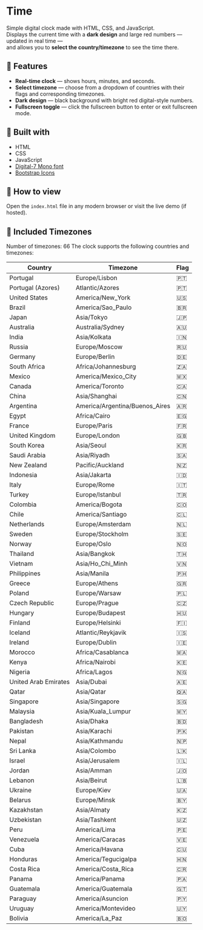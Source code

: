 # Time

Simple digital clock made with HTML, CSS, and JavaScript.  
Displays the current time with a **dark design** and large red numbers — updated in real time —  
and allows you to **select the country/timezone** to see the time there.

## 🔹 Features

* **Real-time clock** — shows hours, minutes, and seconds.
* **Select timezone** — choose from a dropdown of countries with their flags and corresponding timezones.
* **Dark design** — black background with bright red digital-style numbers.
* **Fullscreen toggle** — click the fullscreen button to enter or exit fullscreen mode.

## 🔹 Built with

* HTML
* CSS
* JavaScript
* [Digital-7 Mono font](https://cdnfonts.com/digital-7-mono)
* [Bootstrap Icons](https://cdn.jsdelivr.net/npm/bootstrap-icons)

## 🔹 How to view

Open the `index.html` file in any modern browser or visit the live demo (if hosted).

## 🔹 Included Timezones

Number of timezones: 66
The clock supports the following countries and timezones:

| Country              | Timezone                        | Flag  |
| -------------------- | ------------------------------- | ----- |
| Portugal             | Europe/Lisbon                   | 🇵🇹    |
| Portugal (Azores)    | Atlantic/Azores                 | 🇵🇹    |
| United States        | America/New\_York               | 🇺🇸    |
| Brazil               | America/Sao\_Paulo              | 🇧🇷    |
| Japan                | Asia/Tokyo                      | 🇯🇵    |
| Australia            | Australia/Sydney                | 🇦🇺    |
| India                | Asia/Kolkata                    | 🇮🇳    |
| Russia               | Europe/Moscow                   | 🇷🇺    |
| Germany              | Europe/Berlin                   | 🇩🇪    |
| South Africa         | Africa/Johannesburg             | 🇿🇦    |
| Mexico               | America/Mexico\_City            | 🇲🇽    |
| Canada               | America/Toronto                 | 🇨🇦    |
| China                | Asia/Shanghai                   | 🇨🇳    |
| Argentina            | America/Argentina/Buenos\_Aires | 🇦🇷    |
| Egypt                | Africa/Cairo                    | 🇪🇬    |
| France               | Europe/Paris                    | 🇫🇷    |
| United Kingdom       | Europe/London                   | 🇬🇧    |
| South Korea          | Asia/Seoul                      | 🇰🇷    |
| Saudi Arabia         | Asia/Riyadh                     | 🇸🇦    |
| New Zealand          | Pacific/Auckland                | 🇳🇿    |
| Indonesia            | Asia/Jakarta                    | 🇮🇩    |
| Italy                | Europe/Rome                     | 🇮🇹    |
| Turkey               | Europe/Istanbul                 | 🇹🇷    |
| Colombia             | America/Bogota                  | 🇨🇴    |
| Chile                | America/Santiago                | 🇨🇱    |
| Netherlands          | Europe/Amsterdam                | 🇳🇱    |
| Sweden               | Europe/Stockholm                | 🇸🇪    |
| Norway               | Europe/Oslo                     | 🇳🇴    |
| Thailand             | Asia/Bangkok                    | 🇹🇭    |
| Vietnam              | Asia/Ho\_Chi\_Minh              | 🇻🇳    |
| Philippines          | Asia/Manila                     | 🇵🇭    |
| Greece               | Europe/Athens                   | 🇬🇷    |
| Poland               | Europe/Warsaw                   | 🇵🇱    |
| Czech Republic       | Europe/Prague                   | 🇨🇿    |
| Hungary              | Europe/Budapest                 | 🇭🇺    |
| Finland              | Europe/Helsinki                 | 🇫🇮    |
| Iceland              | Atlantic/Reykjavik              | 🇮🇸    |
| Ireland              | Europe/Dublin                   | 🇮🇪    |
| Morocco              | Africa/Casablanca               | 🇲🇦    |
| Kenya                | Africa/Nairobi                  | 🇰🇪    |
| Nigeria              | Africa/Lagos                    | 🇳🇬    |
| United Arab Emirates | Asia/Dubai                      | 🇦🇪    |
| Qatar                | Asia/Qatar                      | 🇶🇦    |
| Singapore            | Asia/Singapore                  | 🇸🇬    |
| Malaysia             | Asia/Kuala\_Lumpur              | 🇲🇾    |
| Bangladesh           | Asia/Dhaka                      | 🇧🇩    |
| Pakistan             | Asia/Karachi                    | 🇵🇰    |
| Nepal                | Asia/Kathmandu                  | 🇳🇵    |
| Sri Lanka            | Asia/Colombo                    | 🇱🇰    |
| Israel               | Asia/Jerusalem                  | 🇮🇱    |
| Jordan               | Asia/Amman                      | 🇯🇴    |
| Lebanon              | Asia/Beirut                     | 🇱🇧    |
| Ukraine              | Europe/Kiev                     | 🇺🇦    |
| Belarus              | Europe/Minsk                    | 🇧🇾    |
| Kazakhstan           | Asia/Almaty                     | 🇰🇿    |
| Uzbekistan           | Asia/Tashkent                   | 🇺🇿    |
| Peru                 | America/Lima                    | 🇵🇪    |
| Venezuela            | America/Caracas                 | 🇻🇪    |
| Cuba                 | America/Havana                  | 🇨🇺    |
| Honduras             | America/Tegucigalpa             | 🇭🇳    |
| Costa Rica           | America/Costa\_Rica             | 🇨🇷    |
| Panama               | America/Panama                  | 🇵🇦    |
| Guatemala            | America/Guatemala               | 🇬🇹    |
| Paraguay             | America/Asuncion                | 🇵🇾    |
| Uruguay              | America/Montevideo              | 🇺🇾    |
| Bolivia              | America/La\_Paz                 | 🇧🇴    |
